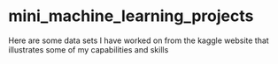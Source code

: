 # mini_machine_learning_projects
Here are some data sets I have worked on from the kaggle website that illustrates some of my capabilities and skills
